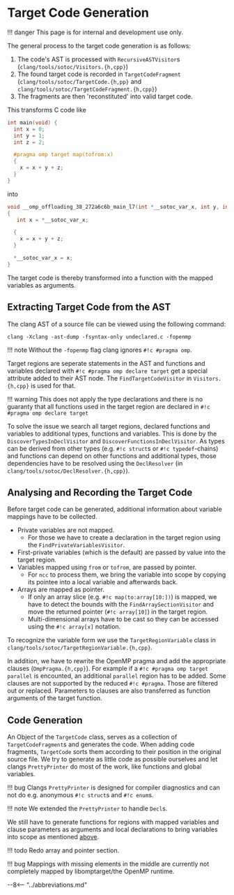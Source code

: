 # Target Code Generation

!!! danger
    This page is for internal and development use only.

The general process to the target code generation is as follows:

1. The code's AST is processed with `RecursiveASTVisitor`s (`clang/tools/sotoc/Visitors.{h,cpp}`)
2. The found target code is recorded in `TargetCodeFragment` (`clang/tools/sotoc/TargetCode.{h,pp}` and `clang/tools/sotoc/TargetCodeFragment.{h,cpp}`)
3. The fragments are then 'reconstituted' into valid target code.

This transforms C code like
``` c
int main(void) {
  int x = 0;
  int y = 1;
  int z = 2;

  #pragma omp target map(tofrom:x)
  {
    x = x + y + z;
  }
}
```
into
``` c
void __omp_offloading_38_272a6c6b_main_l7(int *__sotoc_var_x, int y, int z)
{
   int x = *__sotoc_var_x;

  {
    x = x + y + z;
  }

  *__sotoc_var_x = x;
}
```

The target code is thereby transformed into a function with the mapped variables as arguments.

## Extracting Target Code from the AST

The clang AST of a source file can be viewed using the following command:

``` shell
clang -Xclang -ast-dump -fsyntax-only undeclared.c -fopenmp
```

!!! note
    Without the `-fopenmp` flag clang ignores `#!c #pragma omp`.

Target regions are seperate statements in the AST and functions and variables declared with `#!c #pragma omp declare target` get a special attribute added to their AST node.
The `FindTargetCodeVisitor` in `Visitors.{h,cpp}` is used for that.

!!! warning
    This does not apply the type declarations and there is no guaranty that all functions used in the target region are declared in `#!c #pragma omp declare target`

To solve the issue we search all target regions, declared functions and variables to additional types, functions and variables.
This is done by the `DiscoverTypesInDeclVisitor` and `DiscoverFunctionsInDeclVisitor`.
As types can be derived from other types (e.g. `#!c struct`s or `#!c typedef`-chains) and
functions can depend on other functions and additional types,
those dependencies have to be resolved using the `DeclResolver` (in `clang/tools/sotoc/DeclResolver.{h,cpp}`).

## Analysing and Recording the Target Code

Before target code can be generated, additional information about variable mappings have to be collected.
* Private variables are not mapped.
  * For those we have to create a declaration in the target region using the `FindPrivateVariablesVisitor`.
* First-private variables (which is the default) are passed by value into the target region.
* Variables mapped using `from` or `tofrom`, are passed by pointer.
  * For `ncc` to process them, we bring the variable into scope by copying its pointee into a local variable and afterwards back.
* Arrays are mapped as pointer.
  * If only an array slice (e.g. `#!c map(to:array[10:])`) is mapped, we have to detect the bounds with the `FindArraySectionVisitor`
    and move the returned pointer (`#!c array[10]`) in the target region.
  * Multi-dimensional arrays have to be cast so they can be accessed using the `#!c array[x]` notation.

To recognize the variable form we use the `TargetRegionVariable` class in `clang/tools/sotoc/TargetRegionVariable.{h,cpp}`.

In addition, we have to rewrite the OpenMP pragma and add the appropriate clauses (`OmpPragma.{h,cpp}`).
For example if a `#!c #pragma omp target parallel` is encounted, an additional `parallel` region has to be added.
Some clauses are not supported by the reduced `#!c #pragma`. Those are filtered out or replaced.
Parameters to clauses are also transferred as function arguments of the target function.

## Code Generation

An Object of the `TargetCode` class, serves as a collection of `TargetCodeFragment`s and generates the code.
When adding code fragments, `TargetCode` sorts them according to their position in the original source file.
We try to generate as little code as possible ourselves and let clangs `PrettyPrinter` do most of the work, like functions and global variables.

!!! bug
    Clangs `PrettyPrinter` is designed for compiler diagnostics and can not do e.g. anonymous `#!c struct`s and `#!c enum`s.

!!! note
    We extended the `PrettyPrinter` to handle `Decl`s.

We still have to generate functions for regions with mapped variables and clause parameters as arguments and local declarations to bring variables into scope as mentioned [above](##Analysing-and-Recording-the-Target-Code).

!!! todo
    Redo array and pointer section.

!!! bug
    Mappings with missing elements in the middle are currently not completely mapped by libomptarget/the OpenMP runtime.

--8<-- "../abbreviations.md"
